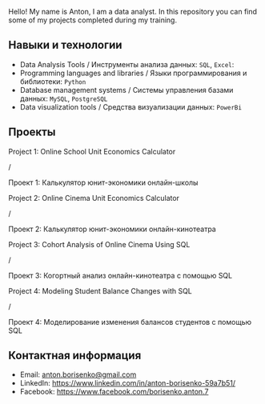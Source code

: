 Hello! My name is Anton, I am a data analyst. In this repository you can find some of my projects completed during my training.


## Навыки и технологии
- Data Analysis Tools / Инструменты анализа данных: ``SQL``, ``Excel``: 
- Programming languages and libraries / Языки программирования и библиотеки: ``Python`` 
- Database management systems / Системы управления базами данных: ``MySQL``, ``PostgreSQL``
- Data visualization tools / Средства визуализации данных: ``PowerBi``

## Проекты
<p> Project 1: Online School Unit Economics Calculator</p> / <p> Проект 1: Калькулятор юнит-экономики онлайн-школы</p>
<p> Project 2: Online Cinema Unit Economics Calculator</p> / <p> Проект 2: Калькулятор юнит-экономики онлайн-кинотеатра</p>
<p> Project 3: Cohort Analysis of Online Cinema Using SQL</p> / <p> Проект 3: Когортный анализ онлайн-кинотеатра с помощью SQL</p>
<p> Project 4: Modeling Student Balance Changes with SQL</p> / <p> Проект 4: Моделирование изменения балансов студентов с помощью SQL</p> 

## Контактная информация
- Email: anton.borisenko@gmail.com
- LinkedIn: https://www.linkedin.com/in/anton-borisenko-59a7b51/
- Facebook: https://www.facebook.com/borisenko.anton.7
